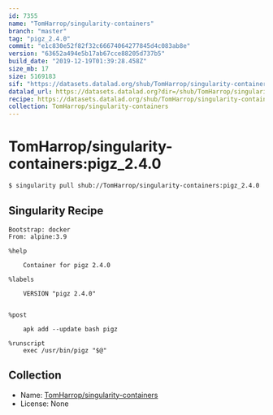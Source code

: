 ```yaml
---
id: 7355
name: "TomHarrop/singularity-containers"
branch: "master"
tag: "pigz_2.4.0"
commit: "e1c830e52f82f32c66674064277845d4c083ab8e"
version: "63652a494e5b17ab67cce88205d737b5"
build_date: "2019-12-19T01:39:28.458Z"
size_mb: 17
size: 5169183
sif: "https://datasets.datalad.org/shub/TomHarrop/singularity-containers/pigz_2.4.0/2019-12-19-e1c830e5-63652a49/63652a494e5b17ab67cce88205d737b5.simg"
datalad_url: https://datasets.datalad.org?dir=/shub/TomHarrop/singularity-containers/pigz_2.4.0/2019-12-19-e1c830e5-63652a49/
recipe: https://datasets.datalad.org/shub/TomHarrop/singularity-containers/pigz_2.4.0/2019-12-19-e1c830e5-63652a49/Singularity
collection: TomHarrop/singularity-containers
---
```


# TomHarrop/singularity-containers:pigz_2.4.0

```bash
$ singularity pull shub://TomHarrop/singularity-containers:pigz_2.4.0
```

## Singularity Recipe

```singularity
Bootstrap: docker
From: alpine:3.9

%help

    Container for pigz 2.4.0

%labels

    VERSION "pigz 2.4.0"


%post

    apk add --update bash pigz

%runscript
    exec /usr/bin/pigz "$@"
```

## Collection

 - Name: [TomHarrop/singularity-containers](https://github.com/TomHarrop/singularity-containers)
 - License: None


